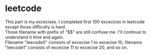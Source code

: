 # leetcode
This part is my excecises. I completed first 100 excecices in leetcode except those difficulty is hard.                                   
Those filename with prefix of "$$" are still confuse me. I'll continue to understand it time and again.         
Filename "leecode0" consists of excecise 1 to excecise 10, filename "leecode1" consists of excecise 11 to excecise 20, and so on.
